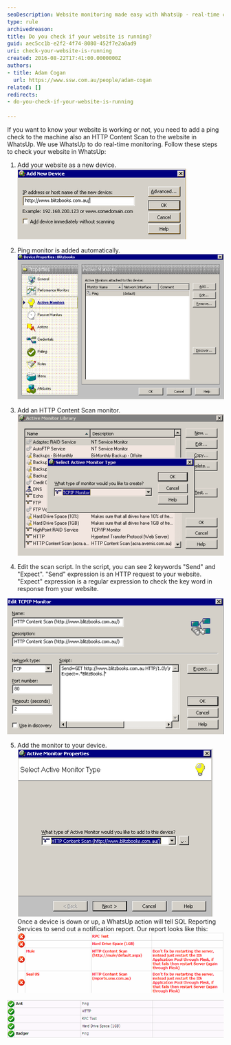 ```yaml
---
seoDescription: Website monitoring made easy with WhatsUp - real-time checks for website availability and performance.
type: rule
archivedreason: 
title: Do you check if your website is running?
guid: aec5cc1b-e2f2-4f74-8080-452f7e2a0ad9
uri: check-your-website-is-running
created: 2016-08-22T17:41:00.0000000Z
authors:
- title: Adam Cogan
  url: https://www.ssw.com.au/people/adam-cogan
related: []
redirects:
- do-you-check-if-your-website-is-running

---
```


If you want to know your website is working or not, you need to add a ping check to the machine also an HTTP Content Scan to the website in WhatsUp. We use WhatsUp to do real-time monitoring.
Follow these steps to check your website in WhatsUp:

<!--endintro-->

1. Add your website as a new device.
   ![Figure: New device](running1.gif)

2. Ping monitor is added automatically.
   ![Figure: Ping monitor](running2.gif)

3. Add an HTTP Content Scan monitor.
   ![Figure: HTTP Content Scan](running3.gif)

4. Edit the scan script. In the script, you can see 2 keywords "Send" and "Expect".
   "Send" expression is an HTTP request to your website.
   "Expect" expression is a regular expression to check the key word in response from your website.

![Figure: Edit scan script](running4.gif)

5. Add the monitor to your device.
   ![Figure: Add monitor](running5.gif)  
    Once a device is down or up, a WhatsUp action will tell SQL Reporting Services to send out a notification report.
   Our report looks like this:
   ![Figure: Website doesn't work](running6.gif)

![Figure: Website works](running7.gif)
